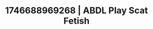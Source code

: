 ---
categories:
- AI-generated
- Sapphic desires
- Back arch
- Sultry voice
- Erotic dreamscape
- Heat of the moment
- ASMR
- Cosplay
image: /assets/images/1746688969268.jpg
layout: post
seo:
  description: Featured content with premium ABDL Play, Scat Fetish. HD images available.
  keywords: ABDL Play, Scat Fetish
  og_image: /assets/images/1746688969268.jpg
  schema_type: VisualArtwork
tags:
- ABDL Play
- Scat Fetish
- '#1746688969268'
title: 1746688969268 | ABDL Play Scat Fetish
---